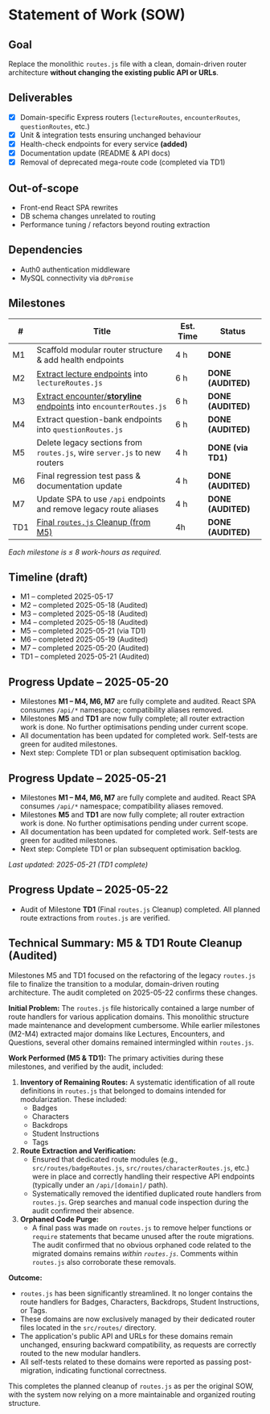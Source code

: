# Statement of Work (SOW)

## Goal
Replace the monolithic `routes.js` file with a clean, domain-driven router architecture **without changing the existing public API or URLs**.

## Deliverables
- [x] Domain-specific Express routers (`lectureRoutes`, `encounterRoutes`, `questionRoutes`, etc.)
- [x] Unit & integration tests ensuring unchanged behaviour
- [x] Health-check endpoints for every service **(added)**
- [x] Documentation update (README & API docs)
- [x] Removal of deprecated mega-route code (completed via TD1)

## Out-of-scope
- Front-end React SPA rewrites
- DB schema changes unrelated to routing
- Performance tuning / refactors beyond routing extraction

## Dependencies
- Auth0 authentication middleware
- MySQL connectivity via `dbPromise`

## Milestones

| # | Title | Est. Time | Status |
|---|-------|-----------|--------|
| M1 | Scaffold modular router structure & add health endpoints | 4 h | **DONE** |
| M2 | [Extract lecture endpoints](plan_M2_lectureRoutes.md) into `lectureRoutes.js` | 6 h | **DONE (AUDITED)** |
| M3 | [Extract encounter/**storyline** endpoints](plan_M3_encounterRoutes.md) into `encounterRoutes.js` | 6 h | **DONE (AUDITED)** |
| M4 | Extract question-bank endpoints into `questionRoutes.js` | 6 h | **DONE (AUDITED)** |
| M5 | Delete legacy sections from `routes.js`, wire `server.js` to new routers | 4 h | **DONE (via TD1)** |
| M6 | Final regression test pass & documentation update | 4 h | **DONE (AUDITED)** |
| M7 | Update SPA to use `/api` endpoints and remove legacy route aliases | 4 h | **DONE (AUDITED)** |
| TD1 | [Final `routes.js` Cleanup (from M5)](plan_TD1_routesCleanup.md) | 4h | **DONE (AUDITED)** |

*Each milestone is ≤ 8 work-hours as required.*

## Timeline (draft)
- M1 – completed 2025-05-17
- M2 – completed 2025-05-18 (Audited)
- M3 – completed 2025-05-18 (Audited)
- M4 – completed 2025-05-18 (Audited)
- M5 – completed 2025-05-21 (via TD1)
- M6 – completed 2025-05-19 (Audited)
- M7 – completed 2025-05-20 (Audited)
- TD1 – completed 2025-05-21 (Audited)

## Progress Update – 2025-05-20
- Milestones **M1 – M4, M6, M7** are fully complete and audited. React SPA consumes `/api/*` namespace; compatibility aliases removed.
- Milestones **M5** and **TD1** are now fully complete; all router extraction work is done. No further optimisations pending under current scope.
- All documentation has been updated for completed work. Self-tests are green for audited milestones.
- Next step: Complete TD1 or plan subsequent optimisation backlog.

## Progress Update – 2025-05-21
- Milestones **M1 – M4, M6, M7** are fully complete and audited. React SPA consumes `/api/*` namespace; compatibility aliases removed.
- Milestones **M5** and **TD1** are now fully complete; all router extraction work is done. No further optimisations pending under current scope.
- All documentation has been updated for completed work. Self-tests are green for audited milestones.
- Next step: Complete TD1 or plan subsequent optimisation backlog.

_Last updated: 2025-05-21 (TD1 complete)_

## Progress Update – 2025-05-22
- Audit of Milestone **TD1** (Final `routes.js` Cleanup) completed. All planned route extractions from `routes.js` are verified.

## Technical Summary: M5 & TD1 Route Cleanup (Audited)

Milestones M5 and TD1 focused on the refactoring of the legacy `routes.js` file to finalize the transition to a modular, domain-driven routing architecture. The audit completed on 2025-05-22 confirms these changes.

**Initial Problem:**
The `routes.js` file historically contained a large number of route handlers for various application domains. This monolithic structure made maintenance and development cumbersome. While earlier milestones (M2-M4) extracted major domains like Lectures, Encounters, and Questions, several other domains remained intermingled within `routes.js`.

**Work Performed (M5 & TD1):**
The primary activities during these milestones, and verified by the audit, included:
1.  **Inventory of Remaining Routes:** A systematic identification of all route definitions in `routes.js` that belonged to domains intended for modularization. These included:
    *   Badges
    *   Characters
    *   Backdrops
    *   Student Instructions
    *   Tags
2.  **Route Extraction and Verification:**
    *   Ensured that dedicated route modules (e.g., `src/routes/badgeRoutes.js`, `src/routes/characterRoutes.js`, etc.) were in place and correctly handling their respective API endpoints (typically under an `/api/[domain]/` path).
    *   Systematically removed the identified duplicated route handlers from `routes.js`. Grep searches and manual code inspection during the audit confirmed their absence.
3.  **Orphaned Code Purge:**
    *   A final pass was made on `routes.js` to remove helper functions or `require` statements that became unused after the route migrations. The audit confirmed that no obvious orphaned code related to the migrated domains remains *within `routes.js`*. Comments within `routes.js` also corroborate these removals.

**Outcome:**
- `routes.js` has been significantly streamlined. It no longer contains the route handlers for Badges, Characters, Backdrops, Student Instructions, or Tags.
- These domains are now exclusively managed by their dedicated router files located in the `src/routes/` directory.
- The application's public API and URLs for these domains remain unchanged, ensuring backward compatibility, as requests are correctly routed to the new modular handlers.
- All self-tests related to these domains were reported as passing post-migration, indicating functional correctness.

This completes the planned cleanup of `routes.js` as per the original SOW, with the system now relying on a more maintainable and organized routing structure.